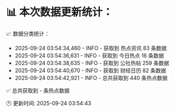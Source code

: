 📊 本次数据更新统计：
==========================

📈 数据分类统计：
- 2025-09-24 03:54:34,460 - INFO - 获取到 热点资讯 83 条数据
- 2025-09-24 03:54:36,631 - INFO - 获取到 今日热点 16 条数据
- 2025-09-24 03:54:38,635 - INFO - 获取到 公社热帖 259 条数据
- 2025-09-24 03:54:40,670 - INFO - 获取到 财经日历 82 条数据
- 2025-09-24 03:54:42,921 - INFO - 总共获取到 440 条热点数据

✅ 总共获取到 - 条热点数据

🕐 更新时间: 2025-09-24 03:54:43
